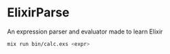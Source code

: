 # ElixirParse

An expression parser and evaluator made to learn Elixir

```sh
mix run bin/calc.exs <expr>
```

